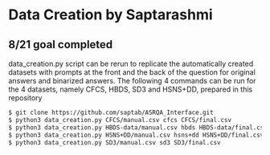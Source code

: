 # Data Creation by Saptarashmi

## 8/21 goal completed

data_creation.py script can be rerun to replicate the automatically created datasets with prompts at the front and the back of the question for original answers and binarized answers. The following 4 commands can be run for the 4 datasets, namely CFCS, HBDS, SD3 and HSNS+DD, prepared in this repository

```bash
$ git clone https://github.com/saptab/ASRQA_Interface.git
$ python3 data_creation.py CFCS/manual.csv cfcs CFCS/final.csv
$ python3 data_creation.py HBDS-data/manual.csv hbds HBDS-data/final.csv
$ python3 data_creation.py HSNS+DD/manual.csv hsns+dd HSNS+DD/final.csv
$ python3 data_creation.py SD3/manual.csv sd3 SD3/final.csv
```



